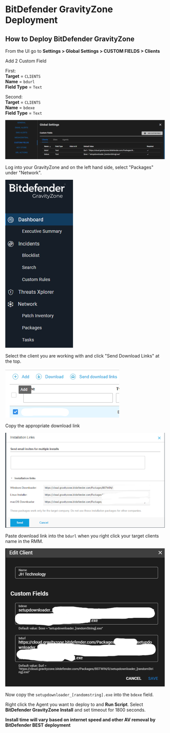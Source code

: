 # BitDefender GravityZone Deployment

## How to Deploy BitDefender GravityZone

From the UI go to **Settings > Global Settings > CUSTOM FIELDS > Clients**

Add 2 Custom Field</br>

First: </br>
**Target** = `CLIENTS`</br>
**Name** = `bdurl`</br>
**Field Type** = `Text`</br>

Second: </br>
**Target** = `CLIENTS`</br>
**Name** = `bdexe`</br>
**Field Type** = `Text`</br>

![Service Name](bdgzRmmCustField.png)

Log into your GravityZone and on the left hand side, select "Packages" under "Network".

![Service Name](bdgvPackages.png)

Select the client you are working with and click "Send Download Links" at the top. </br>

![Service Name](bdgvDownloadLink.png)

Copy the appropriate download link

![Service Name](bdgzLinkCopy.png)

Paste download link into the `bdurl` when you right click your target clients name in the RMM.

![Service Name](bdgvCustFieldLink.png)

Now copy the `setupdownloader_[randomstring].exe` into the `bdexe` field.

Right click the Agent you want to deploy to and **Run Script**. Select **BitDefender GravityZone Install** and set timeout for 1800 seconds.

**Install time will vary based on internet speed and other AV removal by BitDefender BEST deployment**
